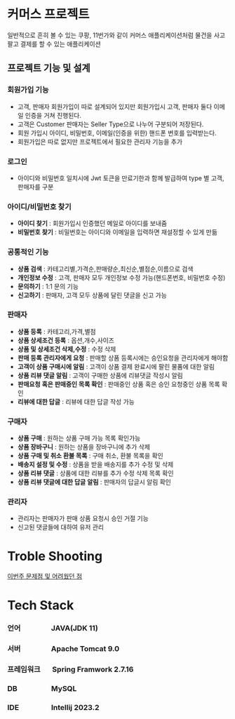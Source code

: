 # 커머스 프로젝트


일반적으로 흔히 볼 수 있는 쿠팡, 11번가와 같이 커머스 애플리케이션처럼 물건을 사고 팔고 결제를 할 수 있는 애플리케이션

## 프로젝트 기능 및 설계

### 회원가입 기능

- 고객, 판매자 회원가입이 따로 설계되어 있지만 회원가입시 고객, 판매자 둘다 이메일 인증을 거쳐 진행된다.
- 고객은 Customer 판매자는 Seller Type으로 나누어 구분되어 저장된다.
- 회원 가입시 아이디, 비밀번호, 이메일(인증을 위한) 핸드폰 번호를 입력받는다.
- 회원가입은 따로 없지만 프로젝트에서 필요한 관리자 기능을 추가

### 로그인

- 아이디와 비밀번호 일치시에 Jwt 토큰을 만료기한과 함께 발급하여 type 별 고객,판매자를 구분

### 아이디/비밀번호 찾기

- **아이디 찾기** : 회원가입시 인증했던 메일로 아이디를 보내줌
- **비밀번호 찾기** : 비밀번호는 아이디와 이메일을 입력하면 재설정할 수 있게 만듦

### 공통적인 기능

- **상품 검색** : 카테고리별,가격순,판매량순,최신순,별점순,이름으로 검색
- **개인정보 수정** : 고객, 판매자 모두 개인정보 수정 가능(핸드폰번호, 비밀번호 수정)
- **문의하기** : 1:1 문의 기능
- **신고하기** : 판매자, 고객 모두 상품에 달린 댓글을 신고 가능

### 판매자

   - **상품 등록**  : 카테고리,가격,별점 
   - **상품 상세조건 등록** : 옵션,개수,사이즈
   - **상품 및 상세조건 삭제,수정** : 수정 삭제
   - **판매 등록 관리자에게 요청** : 판매할 상품 등록시에는 승인요청을 관리자에게 해야함
   - **고객이 상품 구매시에 알림** : 고객이 상품 결제 완료시에 팔린 물품에 대한 알림
   - **상품 리뷰 댓글 알림** : 고객이 구매한 상품에 리뷰댓글 작성시 알림 
   - **판매요청 혹은 판매중인 목록 확인** : 판매중인 상품 혹은 승인 요청중인 상품 목록 확인
   - **리뷰에 대한 답글** : 리뷰에 대한 답글 작성 가능

### 구매자 

- **상품 구매** : 원하는 상품 구매 가능 목록 확인가능
- **상품 장바구니** : 원하는 상품을 장바구니에 추가 삭제 
- **상품 구매 및 취소 환불 목록** : 구매 취소, 환불 목록을 확인 
- **배송지 설정 및 수정** : 상품을 받을 배송지를 추가 수정 및 삭제
- **상품 리뷰 댓글** : 상품에 대한 리뷰를 추가 수정 삭제 목록 확인
- **상품 리뷰 댓글에 대한 답글 알림** : 판매자의 답글시 알림 확인 

### 관리자
- 관리자는 판매자가 판매 상품 요청시 승인 거절 기능
- 신고된 댓글들에 대하여 유저 관리

# Troble Shooting
[이번주 문제점 및 어려웠던 점](doc%2FTROUBLE_SHOOTING.md)

# Tech Stack
### 언어 &nbsp;&nbsp;&nbsp;&nbsp;&nbsp;&nbsp;&nbsp;&nbsp;&nbsp;&nbsp;&nbsp;&nbsp;&nbsp;&nbsp;&nbsp;&nbsp;&nbsp;JAVA(JDK 11)
### 서버 &nbsp;&nbsp;&nbsp;&nbsp;&nbsp;&nbsp;&nbsp;&nbsp;&nbsp;&nbsp;&nbsp;&nbsp;&nbsp;&nbsp;&nbsp;&nbsp; Apache Tomcat 9.0
### 프레임워크 &nbsp;&nbsp;&nbsp;&nbsp;&nbsp;&nbsp;Spring Framwork 2.7.16
### DB &nbsp;&nbsp;&nbsp;&nbsp;&nbsp;&nbsp;&nbsp;&nbsp;&nbsp;&nbsp;&nbsp;&nbsp;&nbsp;&nbsp;&nbsp;&nbsp;&nbsp;&nbsp;&nbsp;MySQL
### IDE &nbsp;&nbsp;&nbsp;&nbsp;&nbsp;&nbsp;&nbsp;&nbsp;&nbsp;&nbsp;&nbsp;&nbsp;&nbsp;&nbsp;&nbsp;&nbsp;&nbsp;&nbsp;Intellij 2023.2
